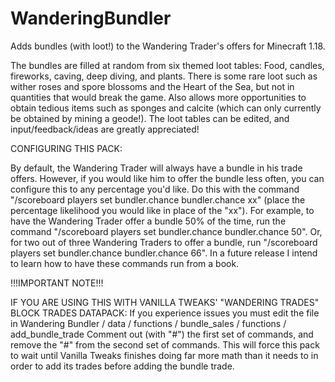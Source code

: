 # WanderingBundler
Adds bundles (with loot!) to the Wandering Trader's offers for Minecraft 1.18.

The bundles are filled at random from six themed loot tables: Food, candles, fireworks, caving, deep diving, and plants. There is some rare loot such as wither roses and spore blossoms and the Heart of the Sea, but not in quantities that would break the game. Also allows more opportunities to obtain tedious items such as sponges and calcite (which can only currently be obtained by mining a geode!). The loot tables can be edited, and input/feedback/ideas are greatly appreciated!

CONFIGURING THIS PACK:

By default, the Wandering Trader will always have a bundle in his trade offers. However, if you would like him to offer the bundle less often, you can configure this to any percentage you'd like. Do this with the command "/scoreboard players set bundler.chance bundler.chance xx" (place the percentage likelihood you would like in place of the "xx"). For example, to have the Wandering Trader offer a bundle 50% of the time, run the command "/scoreboard players set bundler.chance bundler.chance 50". Or, for two out of three Wandering Traders to offer a bundle, run "/scoreboard players set bundler.chance bundler.chance 66". In a future release I intend to learn how to have these commands run from a book.

!!!IMPORTANT NOTE!!!

IF YOU ARE USING THIS WITH VANILLA TWEAKS' "WANDERING TRADES" BLOCK TRADES DATAPACK:
If you experience issues you must edit the file in Wandering Bundler / data / functions / bundle_sales / functions / add_bundle_trade
Comment out (with "#") the first set of commands, and remove the "#" from the second set of commands. This will force this pack to wait until Vanilla Tweaks finishes doing far more math than it needs to in order to add its trades before adding the bundle trade.

